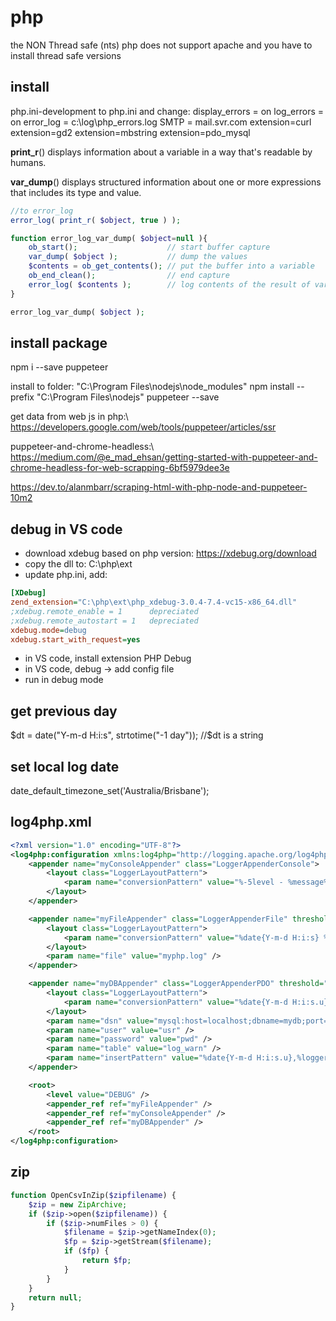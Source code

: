 # php

the NON Thread safe (nts) php does not support apache and you have to install thread safe versions

## install
php.ini-development to php.ini and change:
  display_errors = on
  log_errors = on
  error_log = c:\log\php_errors.log
  SMTP = mail.svr.com
  extension=curl
  extension=gd2
  extension=mbstring
  extension=pdo_mysql

**print_r**() displays information about a variable in a way that's readable by humans.

**var_dump**() displays structured information about one or more expressions that includes its type and value.

```php
//to error_log
error_log( print_r( $object, true ) );

function error_log_var_dump( $object=null ){
    ob_start();                    // start buffer capture
    var_dump( $object );           // dump the values
    $contents = ob_get_contents(); // put the buffer into a variable
    ob_end_clean();                // end capture
    error_log( $contents );        // log contents of the result of var_dump( $object )
}

error_log_var_dump( $object );
```

## install package
npm i --save puppeteer

install to folder: "C:\Program Files\nodejs\node_modules"
npm install --prefix "C:\Program Files\nodejs" puppeteer --save

get data from web js in php:\\
https://developers.google.com/web/tools/puppeteer/articles/ssr

puppeteer-and-chrome-headless:\\
https://medium.com/@e_mad_ehsan/getting-started-with-puppeteer-and-chrome-headless-for-web-scrapping-6bf5979dee3e

https://dev.to/alanmbarr/scraping-html-with-php-node-and-puppeteer-10m2

## debug in VS code
- download xdebug based on php version: https://xdebug.org/download
- copy the dll to: C:\php\ext
- update php.ini, add:
```ini
[XDebug]
zend_extension="C:\php\ext\php_xdebug-3.0.4-7.4-vc15-x86_64.dll"
;xdebug.remote_enable = 1      depreciated
;xdebug.remote_autostart = 1   depreciated
xdebug.mode=debug
xdebug.start_with_request=yes
```
- in VS code, install extension PHP Debug
- in VS code, debug -> add config file
- run in debug mode

## get previous day
$dt = date("Y-m-d H:i:s", strtotime("-1 day")); //$dt is a string

## set local log date
date_default_timezone_set('Australia/Brisbane');

## log4php.xml
```xml
<?xml version="1.0" encoding="UTF-8"?>
<log4php:configuration xmlns:log4php="http://logging.apache.org/log4php/">
    <appender name="myConsoleAppender" class="LoggerAppenderConsole">
        <layout class="LoggerLayoutPattern">
            <param name="conversionPattern" value="%-5level - %message%n" />
        </layout>
    </appender>

    <appender name="myFileAppender" class="LoggerAppenderFile" threshold="WARN">
        <layout class="LoggerLayoutPattern">
            <param name="conversionPattern" value="%date{Y-m-d H:i:s} %-5level - Line: %-5line File: %file%n  %-25logger %message%n" />
        </layout>
        <param name="file" value="myphp.log" />
    </appender>

    <appender name="myDBAppender" class="LoggerAppenderPDO" threshold="WARN">
        <layout class="LoggerLayoutPattern">
            <param name="conversionPattern" value="%date{Y-m-d H:i:s.u},%logger,%level,%message,%pid,%file,%line" />
        </layout>
        <param name="dsn" value="mysql:host=localhost;dbname=mydb;port=3306"/>
        <param name="user" value="usr" />
        <param name="password" value="pwd" />
        <param name="table" value="log_warn" />
        <param name="insertPattern" value="%date{Y-m-d H:i:s.u},%logger,%level,%message,%pid,%file,%line" />
    </appender>

    <root>
        <level value="DEBUG" />
        <appender_ref ref="myFileAppender" />
        <appender_ref ref="myConsoleAppender" />
        <appender_ref ref="myDBAppender" />
    </root>
</log4php:configuration>
```

## zip
```php
function OpenCsvInZip($zipfilename) {
    $zip = new ZipArchive;
    if ($zip->open($zipfilename)) {
        if ($zip->numFiles > 0) {
            $filename = $zip->getNameIndex(0);
            $fp = $zip->getStream($filename);
            if ($fp) {
                return $fp;
            }
        }
    }
    return null;
}
```

